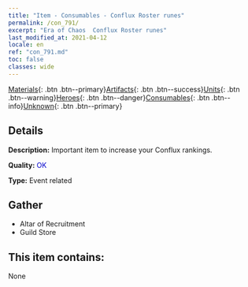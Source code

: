 ```yaml
---
title: "Item - Consumables - Conflux Roster runes"
permalink: /con_791/
excerpt: "Era of Chaos  Conflux Roster runes"
last_modified_at: 2021-04-12
locale: en
ref: "con_791.md"
toc: false
classes: wide
---
```

 [Materials](/Items/){: .btn .btn--primary}[Artifacts](/Items/Artifacts/){: .btn .btn--success}[Units](/Items/Units/){: .btn .btn--warning}[Heroes](/Items/Heroes/){: .btn .btn--danger}[Consumables](/Items/Consumables/){: .btn .btn--info}[Unknown](/Items/Unknown/){: .btn .btn--primary}

## Details
 **Description:** Important item to increase your Conflux rankings.

 **Quality:** <span style="color: #0000CD">OK</span>

 **Type:** Event related

## Gather

*    Altar of Recruitment 
*    Guild Store 

## This item contains:

  None

